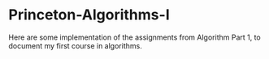 # Princeton-Algorithms-I
Here are some implementation of the assignments from Algorithm Part 1, to document my first course in algorithms.